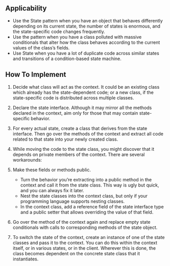 ## Applicability
- Use the State pattern when you have an object that behaves differently depending on its current state, the number of states is enormous, and the state-specific code changes frequently.
- Use the pattern when you have a class polluted with massive conditionals that alter how the class behaves according to the current values of the class’s fields.
- Use State when you have a lot of duplicate code across similar states and transitions of a condition-based state machine.

## How To Implement
1. Decide what class will act as the context. It could be an existing class which already has the state-dependent code; or a new class, if the state-specific code is distributed across multiple classes.

2. Declare the state interface. Although it may mirror all the methods declared in the context, aim only for those that may contain state-specific behavior.

3. For every actual state, create a class that derives from the state interface. Then go over the methods of the context and extract all code related to that state into your newly created class.

4. While moving the code to the state class, you might discover that it depends on private members of the context. There are several workarounds:

5. Make these fields or methods public. 
   * Turn the behavior you’re extracting into a public method in the context and call it from the state class. This way is ugly but quick, and you can always fix it later. 
   * Nest the state classes into the context class, but only if your programming language supports nesting classes. 
   * In the context class, add a reference field of the state interface type and a public setter that allows overriding the value of that field.

6. Go over the method of the context again and replace empty state conditionals with calls to corresponding methods of the state object.

7. To switch the state of the context, create an instance of one of the state classes and pass it to the context. You can do this within the context itself, or in various states, or in the client. Wherever this is done, the class becomes dependent on the concrete state class that it instantiates.